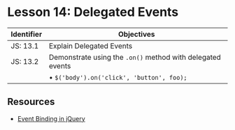 # Lesson 14: Delegated Events

Identifier   | Objectives
-------------|------------
JS: 13.1     | Explain Delegated Events
JS: 13.2     | Demonstrate using the `.on()` method with delegated events
             | &bull; `$('body').on('click', 'button', foo);`

## Resources

- [Event Binding in jQuery](https://gist.github.com/bradwestfall/c87fb32047247eac899b)